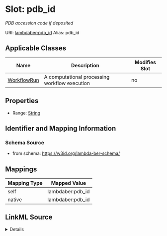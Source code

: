 

# Slot: pdb_id 


_PDB accession code if deposited_





URI: [lambdaber:pdb_id](https://w3id.org/lambda-ber-schema/pdb_id)
Alias: pdb_id

<!-- no inheritance hierarchy -->





## Applicable Classes

| Name | Description | Modifies Slot |
| --- | --- | --- |
| [WorkflowRun](WorkflowRun.md) | A computational processing workflow execution |  no  |






## Properties

* Range: [String](String.md)




## Identifier and Mapping Information






### Schema Source


* from schema: https://w3id.org/lambda-ber-schema/




## Mappings

| Mapping Type | Mapped Value |
| ---  | ---  |
| self | lambdaber:pdb_id |
| native | lambdaber:pdb_id |




## LinkML Source

<details>
```yaml
name: pdb_id
description: PDB accession code if deposited
from_schema: https://w3id.org/lambda-ber-schema/
rank: 1000
alias: pdb_id
owner: WorkflowRun
domain_of:
- WorkflowRun
range: string

```
</details>